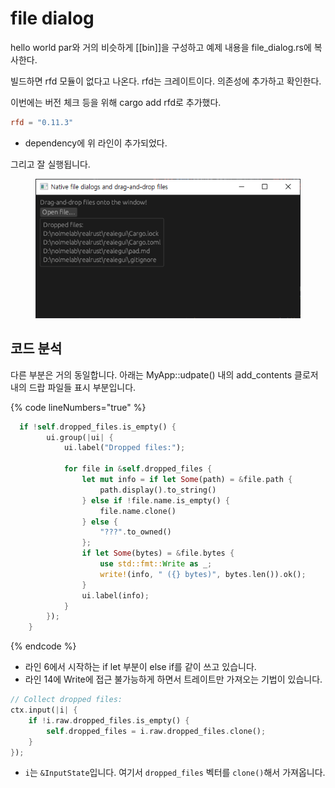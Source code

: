 # file dialog

hello world par와 거의 비슷하게 \[\[bin]]을 구성하고 예제 내용을 file\_dialog.rs에 복사한다.&#x20;

빌드하면 rfd 모듈이 없다고 나온다. rfd는 크레이트이다. 의존성에 추가하고 확인한다.&#x20;

이번에는 버전 체크 등을 위해 cargo add rfd로 추가했다.&#x20;

```toml
rfd = "0.11.3"
```

* dependency에 위 라인이 추가되었다.&#x20;

그리고 잘 실행됩니다.&#x20;

<figure><img src="../../../.gitbook/assets/image (2).png" alt=""><figcaption></figcaption></figure>

## 코드 분석

다른 부분은 거의 동일합니다. 아래는 MyApp::udpate() 내의 add\_contents 클로저 내의 드랍 파일들 표시 부분입니다.&#x20;

{% code lineNumbers="true" %}
```rust
  if !self.dropped_files.is_empty() {
        ui.group(|ui| {
            ui.label("Dropped files:");

            for file in &self.dropped_files {
                let mut info = if let Some(path) = &file.path {
                    path.display().to_string()
                } else if !file.name.is_empty() {
                    file.name.clone()
                } else {
                    "???".to_owned()
                };
                if let Some(bytes) = &file.bytes {
                    use std::fmt::Write as _;
                    write!(info, " ({} bytes)", bytes.len()).ok();
                }
                ui.label(info);
            }
        });
    }
```
{% endcode %}

* 라인 6에서 시작하는 if let 부분이 else if를 같이 쓰고 있습니다.&#x20;
* 라인 14에 Write에 접근 불가능하게 하면서 트레이트만 가져오는 기법이 있습니다.&#x20;

```rust
// Collect dropped files:
ctx.input(|i| {
    if !i.raw.dropped_files.is_empty() {
        self.dropped_files = i.raw.dropped_files.clone();
    }
});
```

* `i`는 `&InputState`입니다. 여기서 `dropped_files` 벡터를 `clone()`해서 가져옵니다.&#x20;

